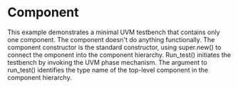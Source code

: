 Component
=========

This example demonstrates a minimal UVM testbench that contains only
one component.  The component doesn't do anything functionally.  The
component constructor is the standard constructor, using super.new()
to connect the omponent into the component hierarchy.  Run_test()
initiates the testbench by invoking the UVM phase mechanism.  The
argument to run_test() identifies the type name of the top-level
component in the component hierarchy.
